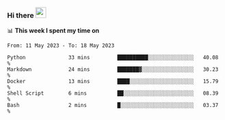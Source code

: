 ### Hi there <a href="https://www.gautamkrishnar.com/"><img src="https://media.giphy.com/media/hvRJCLFzcasrR4ia7z/giphy.gif" width="25px"></a>

📊 **This week I spent my time on**

<!--START_SECTION:waka-->

```text
From: 11 May 2023 - To: 18 May 2023

Python              33 mins         ██████████░░░░░░░░░░░░░░░   40.08 %
Markdown            24 mins         ███████▓░░░░░░░░░░░░░░░░░   30.23 %
Docker              13 mins         ████░░░░░░░░░░░░░░░░░░░░░   15.79 %
Shell Script        6 mins          ██░░░░░░░░░░░░░░░░░░░░░░░   08.39 %
Bash                2 mins          █░░░░░░░░░░░░░░░░░░░░░░░░   03.37 %
```

<!--END_SECTION:waka-->
